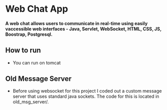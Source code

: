# Web Chat App

#### A web chat allows users to communicate in real-time using easily vaccessible web interfaces - Java, Servlet, WebSocket, HTML, CSS,  JS, Boostrap, Postgresql.


## How to run
- You can run on tomcat

## Old Message Server
- Before using websocket for this project I coded out a custom message server that uses standard java sockets. The code for this is located in old_msg_server/.



